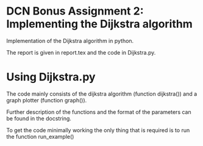 # DCN Bonus Assignment 2: Implementing the Dijkstra algorithm
Implementation of the Dijkstra algorithm in python.

The report is given in report.tex and the code in Dijkstra.py.

# Using Dijkstra.py
The code mainly consists of the dijkstra algorithm (function dijkstra()) and a graph plotter (function graph()).

Further description of the functions and the format of the parameters can be found in the docstring.

To get the code minimally working the only thing that is required is to run the function run_example()